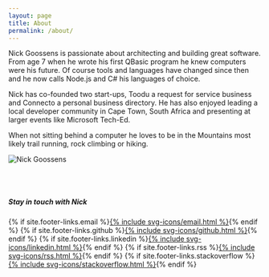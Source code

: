 ```yaml
---
layout: page
title: About
permalink: /about/
---
```


Nick Goossens is passionate about architecting and building great software. From age 7 when
he wrote his first QBasic program he knew computers were his future. Of course tools and languages
have changed since then and he now calls Node.js and C# his languages of choice.

Nick has co-founded two start-ups, Toodu a request for service business and Connecto a personal
business directory. He has also enjoyed leading a local developer community in Cape Town, South Africa
and presenting at larger events like Microsoft Tech-Ed.

When not sitting behind a computer he loves to be in the Mountains most likely trail running,
rock climbing or hiking.

![Nick Goossens](http://epicdestination.com/assets/images/about/nick.jpg)

<br/>  
<br/>  

##### Stay in touch with Nick
{% if site.footer-links.email %}<a href="mailto: {{ site.footer-links.email }}">{% include svg-icons/email.html %}</a>{% endif %}
{% if site.footer-links.github %}<a href="http://github.com/{{ site.footer-links.github }}">{% include svg-icons/github.html %}</a>{% endif %}
{% if site.footer-links.linkedin %}<a href="http://linkedin.com/in/{{ site.footer-links.linkedin }}">{% include svg-icons/linkedin.html %}</a>{% endif %}
{% if site.footer-links.rss %}<a href="{{ site.url }}/feed.xml">{% include svg-icons/rss.html %}</a>{% endif %}
{% if site.footer-links.stackoverflow %}<a href="http://stackoverflow.com/{{ site.footer-links.stackoverflow }}">{% include svg-icons/stackoverflow.html %}</a>{% endif %}
